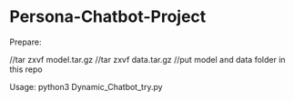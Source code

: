 # Persona-Chatbot-Project

Prepare:

//tar zxvf model.tar.gz
//tar zxvf data.tar.gz
//put model and data folder in this repo

Usage:
python3 Dynamic_Chatbot_try.py
